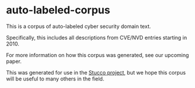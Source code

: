 auto-labeled-corpus
===================

This is a corpus of auto-labeled cyber security domain text.

Specifically, this includes all descriptions from CVE/NVD entries starting in 2010.

For more information on how this corpus was generated, see our upcoming paper.

This was generated for use in the [Stucco project,](http://stucco.github.io/) but we hope this corpus will be useful to many others in the field.
